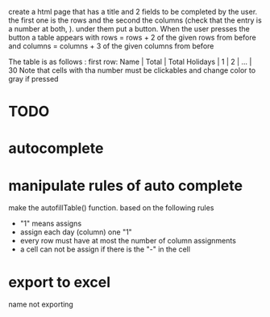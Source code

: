 create a html page that has a title and 2 fields to be completed by the user. 
the first one is the rows and the second the columns (check that the entry is a number at both, ).
under them put a button. When the user presses the button a table appears with rows = rows + 2 of the given rows from before and columns = columns + 3 of the given columns from before

The table is as follows :
first row:
Name | Total | Total Holidays | 1 | 2 | ... | 30
Note that cells with tha number must be clickables and change color to gray if pressed

# TODO
# autocomplete
# manipulate rules of auto complete
make the autofillTable() function. based on the following rules
- "1" means assigns
- assign each day (column) one "1"
- every row must have at most the number of column  assignments
- a cell can not be assign if there is the "-" in the cell
# export to excel 
name not exporting
